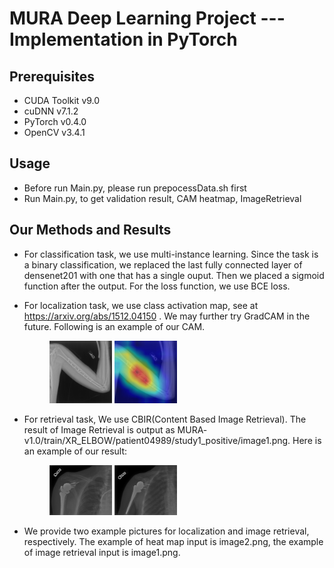 MURA Deep Learning Project --- Implementation in PyTorch
======
Prerequisites
------
* CUDA Toolkit v9.0
* cuDNN v7.1.2
* PyTorch v0.4.0
* OpenCV v3.4.1


Usage
------
* Before run Main.py, please run prepocessData.sh first
* Run Main.py, to get validation result, CAM heatmap, ImageRetrieval

Our Methods and Results
------
* For classification task, we use multi-instance learning. Since the task is a binary classification, we replaced the last fully connected layer of densenet201 with one that has a single ouput. Then we placed a sigmoid function after the output. For the loss function, we use BCE loss.

* For localization task, we use class activation map, see at https://arxiv.org/abs/1512.04150 . 
  We may further try GradCAM in the future. 
  Following is an example of our CAM.
  <figure class="half">
    <img src="https://github.com/GoAhead106283/MURA_deep_learning/blob/master/image2.png" title="original image" width="100" />
    <img src="https://github.com/GoAhead106283/MURA_deep_learning/blob/master/image2_heatmap.jpg" title="CAM" width="100" />
  </figure>
  
  
* For retrieval task, We use CBIR(Content Based Image Retrieval). The result of Image Retrieval is output as MURA-  v1.0/train/XR_ELBOW/patient04989/study1_positive/image1.png. 
  Here is an example of our result:
  <figure class="half">
    <img src="https://github.com/GoAhead106283/MURA_deep_learning/blob/master/query.png" title="original image" width="100" />
    <img src="https://github.com/GoAhead106283/MURA_deep_learning/blob/master/answer.png" title="CAM" width="100" />
  </figure>
 

* We provide two example pictures for localization and image retrieval, respectively. The example of heat map input is image2.png, the example of image retrieval input is image1.png. 
